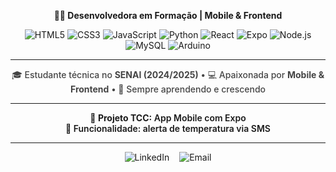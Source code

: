<p align="center">
  <strong>👩‍💻 Desenvolvedora em Formação | Mobile & Frontend</strong>
</p>

<p align="center">
  <img src="https://img.shields.io/badge/HTML5-E34F26?style=flat&logo=html5&logoColor=white" alt="HTML5" />
  <img src="https://img.shields.io/badge/CSS3-1572B6?style=flat&logo=css3&logoColor=white" alt="CSS3" />
  <img src="https://img.shields.io/badge/JavaScript-F7DF1E?style=flat&logo=javascript&logoColor=black" alt="JavaScript" />
  <img src="https://img.shields.io/badge/Python-3776AB?style=flat&logo=python&logoColor=white" alt="Python" />
  <img src="https://img.shields.io/badge/React-61DAFB?style=flat&logo=react&logoColor=black" alt="React" />
  <img src="https://img.shields.io/badge/Expo-1B1F23?style=flat&logo=expo&logoColor=white" alt="Expo" />
  <img src="https://img.shields.io/badge/Node.js-339933?style=flat&logo=node.js&logoColor=white" alt="Node.js" />
  <img src="https://img.shields.io/badge/MySQL-4479A1?style=flat&logo=mysql&logoColor=white" alt="MySQL" />
  <img src="https://img.shields.io/badge/Arduino-00979D?style=flat&logo=arduino&logoColor=white" alt="Arduino" />
</p>

---

<p align="center" style="max-width:600px; margin: auto; font-weight: 500; color: #444;">
  🎓 Estudante técnica no <strong>SENAI (2024/2025)</strong> • 💻 Apaixonada por <strong>Mobile & Frontend</strong> • 🚀 Sempre aprendendo e crescendo
</p>

---

<p align="center" style="max-width:600px; margin: auto; font-weight: 600;">
  📱 <strong>Projeto TCC:</strong> App Mobile com Expo<br />
  🔔 Funcionalidade: alerta de temperatura via SMS
</p>

---

<p align="center">
  <a href="https://www.linkedin.com/in/seunome" target="_blank" rel="noopener" style="text-decoration:none; margin-right:12px;">
    <img src="https://img.shields.io/badge/LinkedIn-0077B5?style=flat&logo=linkedin&logoColor=white" alt="LinkedIn" />
  </a>
  <a href="mailto:seuemail@email.com" target="_blank" rel="noopener" style="text-decoration:none;">
    <img src="https://img.shields.io/badge/Email-D14836?style=flat&logo=gmail&logoColor=white" alt="Email" />
  </a>
</p>
